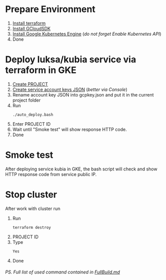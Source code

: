 # Prepare Environment
1. [Install terraform](https://learn.hashicorp.com/tutorials/terraform/install-cli)
2. [Install GCloudSDK](https://cloud.google.com/sdk/docs/install)
3. [Install Google Kubernetes Engine](https://cloud.google.com/kubernetes-engine/docs/how-to/cluster-access-for-kubectl)
(*do not forget Enable Kubernetes API*)
4. Done

# Deploy luksa/kubia service via terraform in GKE
1. [Create PROJECT](https://cloud.google.com/resource-manager/docs/creating-managing-projects)
2. [Create service account keys JSON](https://cloud.google.com/iam/docs/creating-managing-service-account-keys#iam-service-account-keys-create-console)
(*better via Console*)
3. Rename account key JSON into gcpkey.json and put it in the current project folder
4. Run
   ```
   ./auto_deploy.bash
   ```
5. Enter PROJECT ID
6. Wait until "Smoke test" will show response HTTP code.
7. Done

# Smoke test
After deploying service kubia in GKE, the bash script will check and show HTTP response code from service public IP.

  # Stop cluster
  After work with cluster run
1. Run
   ```
   terraform destroy
   ```
2. PROJECT ID
3. Type
   ```
   Yes
   ```
4. Done

###### PS. Full list of used command contained in [FullBuild.md](https://github.com/MiraD1n/gke_kubiaservice_mpolishchuk/blob/main/FullBuild.md)
